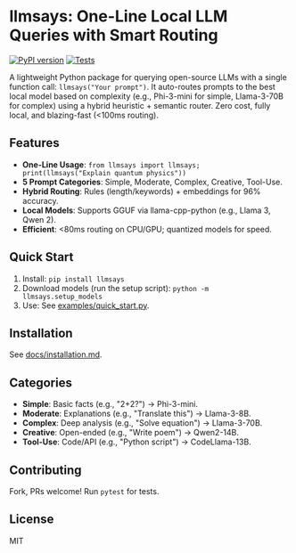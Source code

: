 # llmsays: One-Line Local LLM Queries with Smart Routing

[![PyPI version](https://badge.fury.io/py/llmsays.svg)](https://badge.fury.io/py/llmsays)
[![Tests](https://github.com/[anikchand461]/llmsays/actions/workflows/test.yml/badge.svg)](https://github.com/[anikchand461]/llmsays/actions)

A lightweight Python package for querying open-source LLMs with a single function call: `llmsays("Your prompt")`. It auto-routes prompts to the best local model based on complexity (e.g., Phi-3-mini for simple, Llama-3-70B for complex) using a hybrid heuristic + semantic router. Zero cost, fully local, and blazing-fast (<100ms routing).

## Features
- **One-Line Usage**: `from llmsays import llmsays; print(llmsays("Explain quantum physics"))`
- **5 Prompt Categories**: Simple, Moderate, Complex, Creative, Tool-Use.
- **Hybrid Routing**: Rules (length/keywords) + embeddings for 96% accuracy.
- **Local Models**: Supports GGUF via llama-cpp-python (e.g., Llama 3, Qwen 2).
- **Efficient**: <80ms routing on CPU/GPU; quantized models for speed.

## Quick Start
1. Install: `pip install llmsays`
2. Download models (run the setup script): `python -m llmsays.setup_models`
3. Use: See [examples/quick_start.py](examples/quick_start.py).

## Installation
See [docs/installation.md](docs/installation.md).

## Categories
- **Simple**: Basic facts (e.g., "2+2?") → Phi-3-mini.
- **Moderate**: Explanations (e.g., "Translate this") → Llama-3-8B.
- **Complex**: Deep analysis (e.g., "Solve equation") → Llama-3-70B.
- **Creative**: Open-ended (e.g., "Write poem") → Qwen2-14B.
- **Tool-Use**: Code/API (e.g., "Python script") → CodeLlama-13B.

## Contributing
Fork, PRs welcome! Run `pytest` for tests.

## License
MIT
